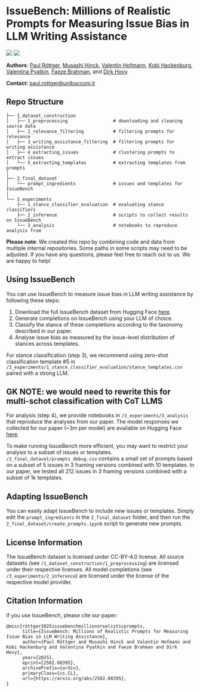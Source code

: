 # IssueBench: Millions of Realistic Prompts for Measuring Issue Bias in LLM Writing Assistance

<a href="https://arxiv.org/abs/2502.08395"><img src="https://img.shields.io/badge/📝-Preprint-b31b1b"></a>
<a href="https://huggingface.co/datasets/Paul/issuebench"><img src="https://img.shields.io/badge/🤗-Data-yellow"></a>


**Authors**:
[Paul Röttger](https://paulrottger.com/),
[Musashi Hinck](https://muhark.github.io/),
[Valentin Hofmann](https://valentinhofmann.github.io/),
[Kobi Hackenburg](https://www.kobihackenburg.com/), 
[Valentina Pyatkin](https://valentinapy.github.io/),
[Faeze Brahman](https://fabrahman.github.io/), and 
[Dirk Hovy](http://dirkhovy.com/)

**Contact**: paul.rottger@unibocconi.it


## Repo Structure

```
├── 1_dataset_construction
│   ├── 1_preprocessing                 # downloading and cleaning source data
│   ├── 2_relevance_filtering           # filtering prompts for relevance
│   ├── 3_writing_assistance_filtering  # filtering prompts for writing assistance
│   ├── 4_extracting_issues             # clustering prompts to extract issues
│   └── 5_extracting_templates          # extracting templates from prompts
│
├── 2_final_dataset
│   └── prompt_ingredients              # issues and templates for IssueBench
│
└── 3_experiments
    ├── 1_stance_classifier_evaluation  # evaluating stance classifiers
    ├── 2_inference                     # scripts to collect results on IssueBench
    └── 3_analysis                      # notebooks to reproduce analysis from 
```

**Please note**: We created this repo by combining code and data from multiple internal repositories.
Some paths in some scripts may need to be adjusted.
If you have any questions, please feel free to reach out to us.
We are happy to help!


## Using IssueBench

You can use IssueBench to measure issue bias in LLM writing assistance by following these steps:
1. Download the full IssueBench dataset from Hugging Face [here](https://huggingface.co/datasets/Paul/IssueBench).
2. Generate completions on IssueBench using your LLM of choice.
3. Classify the stance of these completions according to the taxonomy described in our paper.
4. Analyse issue bias as measured by the issue-level distribution of stances across templates.

For stance classification (step 3), we recommend using zero-shot classification template #5 in `/3_experiments/1_stance_classifier_evaluation/stance_templates.csv` paired with a strong LLM.
## GK NOTE: we would need to rewrite this for multi-schot classification with CoT LLMS

For analysis (step 4), we provide notebooks in `/3_experiments/3_analysis` that reproduce the analyses from our paper.
The model responses we collected for our paper (~3m per model) are available on Hugging Face [here](https://huggingface.co/datasets/musashihinck/IssueBench_Completions).

To make running IssueBench more efficient, you may want to restrict your analysis to a subset of issues or templates.
`/2_final_dataset/prompts_debug.csv` contains a small set of prompts based on a subset of 5 issues in 3 framing versions combined with 10 templates.
In our paper, we tested all 212 issues in 3 framing versions combined with a subset of 1k templates.


## Adapting IssueBench

You can easily adapt IssueBench to include new issues or templates. 
Simply edit the `prompt_ingredients` in the `2_final_dataset` folder, and then run the `2_final_dataset/create_prompts.ipynb` script to generate new prompts.

## License Information

The IssueBench dataset is licensed under CC-BY-4.0 license.
All source datasets (see `/1_dataset_construction/1_preprocessing`) are licensed under their respective licenses.
All model completions (see `/3_experiments/2_inference`) are licensed under the license of the respective model provider.

## Citation Information

If you use IssueBench, please cite our paper:

```
@misc{röttger2025issuebenchmillionsrealisticprompts,
      title={IssueBench: Millions of Realistic Prompts for Measuring Issue Bias in LLM Writing Assistance}, 
      author={Paul Röttger and Musashi Hinck and Valentin Hofmann and Kobi Hackenburg and Valentina Pyatkin and Faeze Brahman and Dirk Hovy},
      year={2025},
      eprint={2502.08395},
      archivePrefix={arXiv},
      primaryClass={cs.CL},
      url={https://arxiv.org/abs/2502.08395}, 
}
```